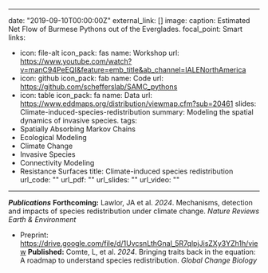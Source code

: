  ---
date: "2019-09-10T00:00:00Z"
external_link: []
image:
  caption: Estimated Net Flow of Burmese Pythons out of the Everglades.
  focal_point: Smart
links:
- icon: file-alt
  icon_pack: fas
  name: Workshop
  url: https://www.youtube.com/watch?v=manC94PeEQI&feature=emb_title&ab_channel=IALENorthAmerica
- icon: github
  icon_pack: fab
  name: Code
  url: https://github.com/schefferslab/SAMC_pythons
- icon: table
  icon_pack: fa
  name: Data
  url: https://www.eddmaps.org/distribution/viewmap.cfm?sub=20461
slides: Climate-induced-species-redistribution
summary: Modeling the spatial dynamics of invasive species.
tags:
- Spatially Absorbing Markov Chains
- Ecological Modeling
- Climate Change
- Invasive Species
- Connectivity Modeling
- Resistance Surfaces
title: Climate-induced species redistribution
url_code: ""
url_pdf: ""
url_slides: ""
url_video: ""
---

***Publications***
**Forthcoming:**
Lawlor, JA et al. *2024*. Mechanisms, detection and impacts of species redistribution under climate change. *Nature Reviews Earth & Environment*
- Preprint: https://drive.google.com/file/d/1UvcsnLthGnal_5R7qlpjJisZXy3YZh1h/view
**Published:** 
Comte, L, et al. *2024*. Bringing traits back in the equation: A roadmap to understand species redistribution. *Global Change Biology*

